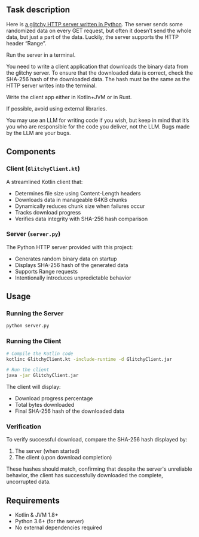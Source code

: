## Task description
Here is [a glitchy HTTP server written in Python](/server.py). The server sends some randomized data on every GET request, but often it doesn’t send the whole data, but just a part of the data. Luckily, the server supports the HTTP header “Range”.

Run the server in a terminal.

You need to write a client application that downloads the binary data from the glitchy server. To ensure that the downloaded data is correct, check the SHA-256 hash of the downloaded data. The hash must be the same as the HTTP server writes into the terminal.

Write the client app either in Kotlin+JVM or in Rust.

If possible, avoid using external libraries.

You may use an LLM for writing code if you wish, but keep in mind that it’s you who are responsible for the code you deliver, not the LLM. Bugs made by the LLM are your bugs.


## Components

### Client (`GlitchyClient.kt`)

A streamlined Kotlin client that:
- Determines file size using Content-Length headers
- Downloads data in manageable 64KB chunks
- Dynamically reduces chunk size when failures occur
- Tracks download progress
- Verifies data integrity with SHA-256 hash comparison

### Server (`server.py`)

The Python HTTP server provided with this project:
- Generates random binary data on startup
- Displays SHA-256 hash of the generated data
- Supports Range requests
- Intentionally introduces unpredictable behavior

## Usage

### Running the Server

```bash
python server.py
```

### Running the Client

```bash
# Compile the Kotlin code
kotlinc GlitchyClient.kt -include-runtime -d GlitchyClient.jar

# Run the client
java -jar GlitchyClient.jar
```

The client will display:
- Download progress percentage
- Total bytes downloaded
- Final SHA-256 hash of the downloaded data

### Verification

To verify successful download, compare the SHA-256 hash displayed by:
1. The server (when started)
2. The client (upon download completion)

These hashes should match, confirming that despite the server's unreliable behavior, the client has successfully downloaded the complete, uncorrupted data.

## Requirements

- Kotlin & JVM 1.8+
- Python 3.6+ (for the server)
- No external dependencies required
